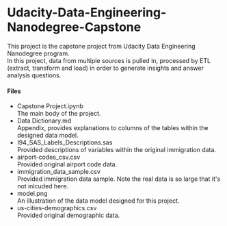 # Udacity-Data-Engineering-Nanodegree-Capstone
This project is the capstone project from Udacity Data Engineering Nanodegree program.      
In this project, data from multiple sources is pulled in, processed by ETL (extract, transform and load) in order to generate insights and answer analysis questions.    

#### Files
- Capstone Project.ipynb   
  The main body of the project. 
- Data Dictionary.md   
  Appendix, provides explanations to columns of the tables within the designed data model. 
- I94_SAS_Labels_Descriptions.sas   
  Provided descriptions of variables within the original immigration data. 
- airport-codes_csv.csv   
  Provided original airport code data. 
- immigration_data_sample.csv   
  Provided immigration data sample. Note the real data is so large that it's not inlcuded here. 
- model.png   
  An illustration of the data model designed for this project. 
- us-cities-demographics.csv   
  Provided original demographic data. 
